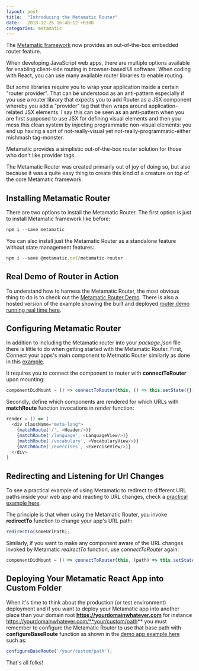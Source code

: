 ```yaml
---
layout: post
title:  "Introducing the Metamatic Router"
date:   2018-12-26 16:48:12 +0300
categories: metamatic
---
```


The [Metamatic framework](https://www.npmjs.com/package/metamatic) now provides an out-of-the-box embedded router feature. 

When developing JavaScript web apps, there are multiple options available for enabling client-side routing in browser-based UI software. 
When coding with React, you can use many available router libraries to enable routing.

But some libraries require you to wrap your application inside a certain "router provider". That can be understood as an anti-pattern especially
if you use a router library that expects you to add Router as a JSX component whereby you add a "provider" tag that then wraps around application-related
JSX elements. I say this can be seen as an anti-pattern when you are first supposed to use JSX for defining visual elements 
and then you mess this clean system by injecting programmatic non-visual elements: you end up having a sort of not-really-visual yet not-really-programmatic-either mishmash tag-monster.

Metamatic provides a simplistic out-of-the-box router solution for those who don't like provider tags.

The Metamatic Router was created primarily out of joy of doing so, but also because it was a quite easy thing to create this kind of a creature on top of the core Metamatic framework.

## Installing Metamatic Router

There are two options to install the Metamatic Router. The first option is just to install Metamatic framework like before:

```js
npm i --save metamatic
```

You can also install just the Metamatic Router as a standalone feature without state management features:
 
```js
npm i --save @metamatic.net/metamatic-router
```

## Real Demo of Router in Action

To understand how to harness the Metamatic Router, the most obvious thing to do is to check out the [Metamatic Router Demo](https://github.com/develprr/metamatic-router-demo).
There is also a hosted version of the example showing the built and deployed [router demo running real time here](https://metamatic-demo.herokuapp.com/router).

## Configuring Metamatic Router

In addition to including the Metamatic router into your *package.json* file there is little to do when getting started with the Metamatic Router.
First, Connect your apps's main component to Metmatic Router similarly as done in this [example](https://github.com/develprr/metamatic-router-demo/blob/master/src/App.js).

It requires you to connect the component to router with **connectToRouter** upon mounting:

```js
componentDidMount = () => connectToRouter(this, () => this.setState({}));
```

Secondly, define which components are rendered for which URLs with **matchRoute** function invocations in *render* function:

```js
render = () => (
  <div className="meta-lang">
    {matchRoute('/', <Header/>)}
    {matchRoute('/language', <LanguageView/>)}
    {matchRoute('/vocabulary', <VocabularyView/>)}
    {matchRoute('/exercises', <ExerciseView/>)}
  </div>
) 
```

## Redirecting and Listening for Url Changes

To see a practical example of using Metamatic to redirect to different URL paths inside your web app and reacting to URL changes, check a 
[practical example here](https://github.com/develprr/metamatic-router-demo/blob/master/src/layout/header/NaviBar.js).

The principle is that when using the Metamatic Router, you invoke **redirectTo** function to change your app's URL path: 

```js
redirectTo(someUrlPath);
```

Similarly, if you want to make any component aware of the URL changes invoked by Metamatic *redirectTo* function, use *connectToRouter* again:
 
```js
componentDidMount = () => connectToRouter(this, (path) => this.setState({path}));
```

## Deploying Your Metamatic React App into Custom Folder

When it's time to think about the production (or test environment) deployment and if you want to deploy your Metamatic app into another place than
your domain root **https://yourdomainwhatever.com** for instance https://yourdomainwhatever.com/**your/custom/path** you must remember to configure
the Metamatic Router to use that base path with **configureBaseRoute** function as shown in the [demo app example here](https://github.com/develprr/metamatic-router-demo/blob/master/src/index.js) 
such as:

```js
configureBaseRoute('/your/custom/path');
```

That's all folks!
